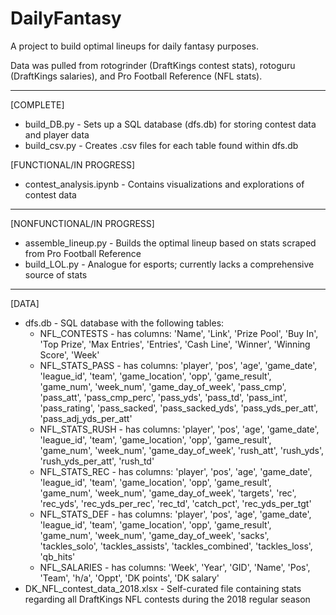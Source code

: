 # DailyFantasy
A project to build optimal lineups for daily fantasy purposes.

Data was pulled from rotogrinder (DraftKings contest stats), rotoguru (DraftKings salaries), and Pro Football Reference (NFL stats).

------
[COMPLETE]
* build_DB.py - Sets up a SQL database (dfs.db) for storing contest data and player data
* build_csv.py - Creates .csv files for each table found within dfs.db

[FUNCTIONAL/IN PROGRESS]
* contest_analysis.ipynb - Contains visualizations and explorations of contest data
------
[NONFUNCTIONAL/IN PROGRESS]
* assemble_lineup.py - Builds the optimal lineup based on stats scraped from Pro Football Reference
* build_LOL.py - Analogue for esports; currently lacks a comprehensive source of stats

------
[DATA]
* dfs.db - SQL database with the following tables:
	* NFL_CONTESTS - has columns: 'Name', 'Link', 'Prize Pool', 'Buy In', 'Top Prize', 'Max Entries', 'Entries', 'Cash Line', 'Winner', 'Winning Score', 'Week'
	* NFL_STATS_PASS - has columns: 'player', 'pos', 'age', 'game_date', 'league_id', 'team', 'game_location', 'opp', 'game_result', 'game_num', 'week_num', 'game_day_of_week', 'pass_cmp', 'pass_att', 'pass_cmp_perc', 'pass_yds', 'pass_td', 'pass_int', 'pass_rating', 'pass_sacked', 'pass_sacked_yds', 'pass_yds_per_att', 'pass_adj_yds_per_att'
	* NFL_STATS_RUSH - has columns: 'player', 'pos', 'age', 'game_date', 'league_id', 'team', 'game_location', 'opp', 'game_result', 'game_num', 'week_num', 'game_day_of_week', 'rush_att', 'rush_yds', 'rush_yds_per_att', 'rush_td'
	* NFL_STATS_REC - has columns: 'player', 'pos', 'age', 'game_date', 'league_id', 'team', 'game_location', 'opp', 'game_result', 'game_num', 'week_num', 'game_day_of_week', 'targets', 'rec', 'rec_yds', 'rec_yds_per_rec', 'rec_td', 'catch_pct', 'rec_yds_per_tgt'
	* NFL_STATS_DEF - has columns: 'player', 'pos', 'age', 'game_date', 'league_id', 'team', 'game_location', 'opp', 'game_result', 'game_num', 'week_num', 'game_day_of_week', 'sacks', 'tackles_solo', 'tackles_assists', 'tackles_combined', 'tackles_loss', 'qb_hits'
	* NFL_SALARIES - has columns: 'Week', 'Year', 'GID', 'Name', 'Pos', 'Team', 'h/a', 'Oppt', 'DK points', 'DK salary'
* DK_NFL_contest_data_2018.xlsx - Self-curated file containing stats regarding all DraftKings NFL contests during the 2018 regular season
